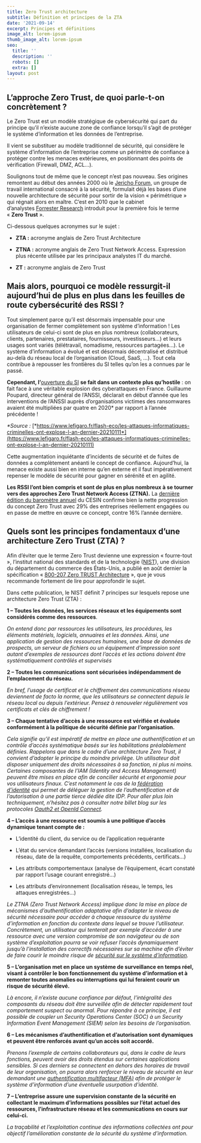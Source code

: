 ```yaml
---
title: Zero Trust architecture
subtitle: Définition et principes de la ZTA
date: '2021-09-14'
excerpt: Principes et définitions
image_alt: lorem-ipsum
thumb_image_alt: lorem-ipsum
seo:
  title: ''
  description: ''
  robots: []
  extra: []
layout: post
---
```

## L’approche Zero Trust, de quoi parle-t-on concrètement ?



Le Zero Trust est un modèle stratégique de cybersécurité qui part du principe qu’il n’existe aucune zone de confiance lorsqu’il s’agit de protéger le système d’information et les données de l’entreprise.

Il vient se substituer au modèle traditionnel de sécurité, qui considère le système d’information de l’entreprise comme un périmètre de confiance à protéger contre les menaces extérieures, en positionnant des points de vérification (Firewall, DMZ, ACL…).

Soulignons tout de même que le concept n’est pas nouveau. Ses origines remontent au début des années 2000 où le [Jericho Forum](https://whatis.techtarget.com/definition/Jericho-Forum), un groupe de travail international consacré à la sécurité, formulait déjà les bases d’une nouvelle architecture de sécurité pour sortir de la vision « périmétrique » qui régnait alors en maître. C’est en 2010 que le cabinet d’analystes [Forrester Research](https://go.forrester.com/) introduit pour la première fois le terme « **Zero Trust** ».

Ci-dessous quelques acronymes sur le sujet :

*   **ZTA :** acronyme anglais de Zero Trust Architecture

*   **ZTNA :** acronyme anglais de Zero Trust Network Access. Expression plus récente utilisée par les principaux analystes IT du marché.

*   **ZT :** acronyme anglais de Zero Trust

## **Mais alors, pourquoi ce modèle ressurgit-il aujourd’hui de plus en plus dans les feuilles de route cybersécurité des RSSI ?**

Tout simplement parce qu’il est désormais impensable pour une organisation de fermer complètement son système d’information ! Les utilisateurs de celui-ci sont de plus en plus nombreux (collaborateurs, clients, partenaires, prestataires, fournisseurs, investisseurs…) et leurs usages sont variés (télétravail, nomadisme, ressources partagées…). Le système d’information a évolué et est désormais décentralisé et distribué au-delà du réseau local de l’organisation (Cloud, SaaS, …). Tout cela contribue à repousser les frontières du SI telles qu’on les a connues par le passé.

**Cependant, l’**[ouverture du SI](https://www.ilex-international.com/fr/strategie-iam/ouverture-si) **se fait dans un contexte plus qu’hostile** : on fait face à une véritable explosion des cyberattaques en France. Guillaume Poupard, directeur général de l’ANSSI, déclarait en début d’année que les interventions de l’ANSSI auprès d’organisations victimes des ransomwares avaient été multipliées par quatre en 2020\* par rapport à l’année précédente !

*\*Source :* [*https://www.lefigaro.fr/flash-eco/les-attaques-informatiques-criminelles-ont-explose-l-an-dernier-20210111*](https://www.lefigaro.fr/flash-eco/les-attaques-informatiques-criminelles-ont-explose-l-an-dernier-20210111)

Cette augmentation inquiétante d’incidents de sécurité et de fuites de données a complètement anéanti le concept de confiance. Aujourd’hui, la menace existe aussi bien en interne qu’en externe et il faut impérativement repenser le modèle de sécurité pour gagner en sérénité et en agilité.

**Les RSSI l’ont bien compris et sont de plus en plus nombreux à se tourner vers des approches Zero Trust Network Access (ZTNA).** La [dernière édition du baromètre annuel](https://www.cesin.fr/fonds-documentaire-6eme-edition-du-barometre-annuel-du-cesin.html) du CESIN confirme bien la nette progression du concept Zero Trust avec 29% des entreprises réellement engagées ou en passe de mettre en œuvre ce concept, contre 16% l’année dernière.

## Quels sont les principes fondamentaux d’une architecture Zero Trust (ZTA) ?

Afin d’éviter que le terme Zero Trust devienne une expression « fourre-tout », l’institut national des standards et de la technologie ([NIST](https://www.nist.gov/)), une division du département du commerce des États-Unis, a publié en août dernier la spécification « [800-207 Zero TRUST Architecture](https://nvlpubs.nist.gov/nistpubs/SpecialPublications/NIST.SP.800-207.pdf) », que je vous recommande fortement de lire pour approfondir le sujet.

Dans cette publication, le NIST définit 7 principes sur lesquels repose une architecture Zero Trust (ZTA) :

**1 – Toutes les données, les services réseaux et les équipements sont considérés comme des ressources**.

*On entend donc par ressources les utilisateurs, les procédures, les éléments matériels, logiciels, annuaires et les données. Ainsi, une application de gestion des ressources humaines, une base de données de prospects, un serveur de fichiers ou un équipement d’impression sont autant d’exemples de ressources dont l’accès et les actions doivent être systématiquement contrôlés et supervisés*

**2 – Toutes les communications sont sécurisées indépendamment de l’emplacement du réseau.**

*En bref, l’usage de certificat et le chiffrement des communications réseau deviennent de facto la norme, que les utilisateurs se connectent depuis le réseau local ou depuis l’extérieur. Pensez à renouveler régulièrement vos certificats et clés de chiffrement !*

**3 – Chaque tentative d’accès à une ressource est vérifiée et évaluée conformément à la politique de sécurité définie par l’organisation.**

*Cela signifie qu’il est impératif de mettre en place une authentification et un contrôle d’accès systématique basés sur les habilitations préalablement définies. Rappelons que dans le cadre d’une architecture Zero Trust, il convient d’adopter le principe du moindre privilège. Un utilisateur doit disposer uniquement des droits nécessaires à sa fonction, ni plus ni moins.
Certaines composantes de l’IAM (Identity and Access Management) peuvent être mises en place afin de concilier sécurité et ergonomie pour vos utilisateurs finaux. C’est notamment le cas de la *[*fédération d’identité*](https://www.ilex-international.com/fr/strategie-iam/federation-identite)* qui permet de déléguer la gestion de l’authentification et de l’autorisation à une partie tierce dédiée dite IDP. Pour aller plus loin techniquement, n’hésitez pas à consulter notre billet blog sur les protocoles *[*Oauth2 et OpenId Connect*](https://www.ilex-international.com/fr/federation-identite/oauth2-vs-openid-connect)*.*

**4 – L’accès à une ressource est soumis à une politique d’accès dynamique tenant compte de :**

*   L’identité du client, du service ou de l’application requérante

*   L’état du service demandant l’accès (versions installées, localisation du réseau, date de la requête, comportements précédents, certificats…)

*   Les attributs comportementaux (analyse de l’équipement, écart constaté par rapport l’usage courant enregistré…)

*   Les attributs d’environnement (localisation réseau, le temps, les attaques enregistrées…)

*Le ZTNA (Zero Trust Network Access) implique donc la mise en place de mécanismes d’authentification adaptative afin d’adapter le niveau de sécurité nécessaire pour accéder à chaque ressource du système d’information en fonction du contexte dans lequel se trouve l’utilisateur. Concrètement, un utilisateur qui tenterait par exemple d’accéder à une ressource avec une version compromise de son navigateur ou de son système d’exploitation pourra se voir refuser l’accès dynamiquement jusqu’à l’installation des correctifs nécessaires sur sa machine afin d’éviter de faire courir le moindre risque de *[*sécurité sur le système d’information*](https://www.ilex-international.com/fr/strategie-iam/securite)*.*

**5 – L’organisation met en place un système de surveillance en temps réel, visant à contrôler le bon fonctionnement du système d’information et à remonter toutes anomalies ou interruptions qui lui feraient courir un risque de sécurité élevé.**

*Là encore, il n’existe aucune confiance par défaut, l’intégralité des composants du réseau doit être surveillée afin de détecter rapidement tout comportement suspect ou anormal.
Pour répondre à ce principe, il est possible de coupler un Security Operations Center (SOC) à un Security Information Event Management (SIEM) selon les besoins de l’organisation.*

**6 – Les mécanismes d’authentification et d’autorisation sont dynamiques et peuvent être renforcés avant qu’un accès soit accordé.**

*Prenons l’exemple de certains collaborateurs qui, dans le cadre de leurs fonctions, peuvent avoir des droits étendus sur certaines applications sensibles. Si ces derniers se connectent en dehors des horaires de travail de leur organisation, on pourra alors renforcer le niveau de sécurité en leur demandant une *[*authentification multifacteur (MFA)*](https://www.ilex-international.com/fr/strategie-iam/authentification-forte-mfa)* afin de protéger le système d’information d’une éventuelle usurpation d’identité.*

**7 – L’entreprise assure une supervision constante de la sécurité en collectant le maximum d’informations possibles sur l’état actuel des ressources, l’infrastructure réseau et les communications en cours sur celui-ci.**

*La traçabilité et l’exploitation continue des informations collectées ont pour objectif l’amélioration constante de la sécurité du système d’information.*
